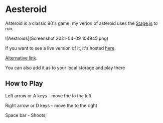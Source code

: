 # Aesteroid


Asteroid is a classic 90's game, my verion of asteroid uses the [Stage.js](https://www.npmjs.com/package/stage-js) to run.

![Aestroids](Screenshot 2021-04-09 104945.png)

If you want to see a live version of it, it's hosted [here](aestroid.netlify.app).

[Alternative link](https://gladiator-16.github.io/Aesteroid/).

You can also add it as to your local storage and play there

## How to Play

Left arrow or A keys - move the  to the left

Right arrow or D keys - move the  to the right

Space bar  - Shoots; 

